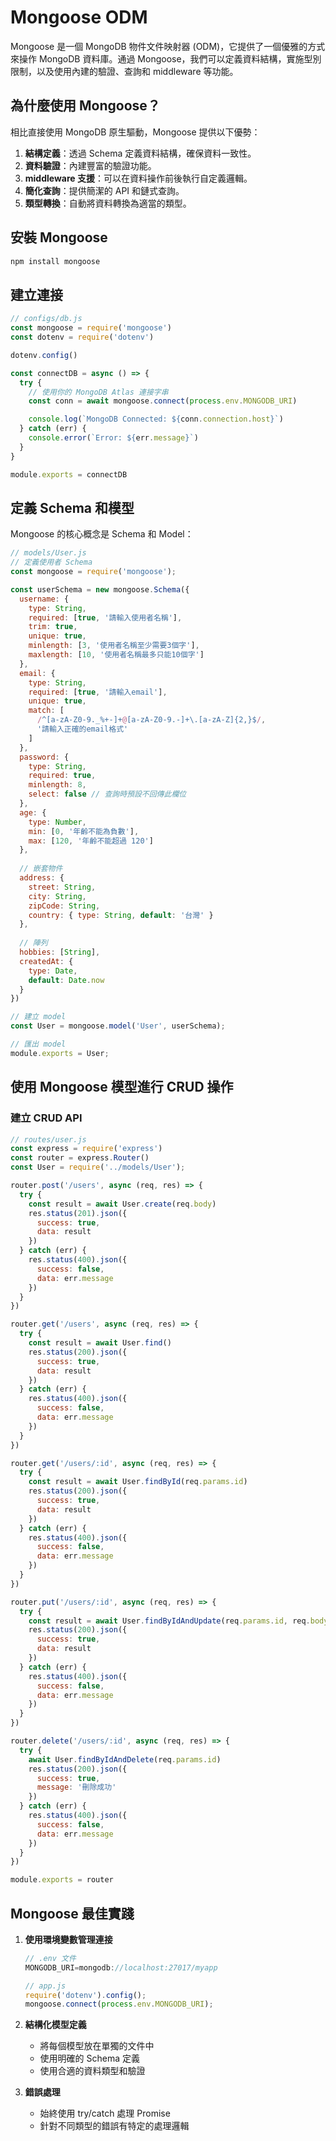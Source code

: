 # Mongoose ODM

Mongoose 是一個 MongoDB 物件文件映射器 (ODM)，它提供了一個優雅的方式來操作 MongoDB 資料庫。通過 Mongoose，我們可以定義資料結構，實施型別限制，以及使用內建的驗證、查詢和 middleware 等功能。

## 為什麼使用 Mongoose？

相比直接使用 MongoDB 原生驅動，Mongoose 提供以下優勢：

1. **結構定義**：透過 Schema 定義資料結構，確保資料一致性。
2. **資料驗證**：內建豐富的驗證功能。
3. **middleware 支援**：可以在資料操作前後執行自定義邏輯。
4. **簡化查詢**：提供簡潔的 API 和鏈式查詢。
5. **類型轉換**：自動將資料轉換為適當的類型。

## 安裝 Mongoose

```bash
npm install mongoose
```

## 建立連接

```javascript
// configs/db.js
const mongoose = require('mongoose')
const dotenv = require('dotenv')

dotenv.config()

const connectDB = async () => {
  try {
    // 使用你的 MongoDB Atlas 連接字串
    const conn = await mongoose.connect(process.env.MONGODB_URI)

    console.log(`MongoDB Connected: ${conn.connection.host}`)
  } catch (err) {
    console.error(`Error: ${err.message}`)
  }
}

module.exports = connectDB
```

## 定義 Schema 和模型

Mongoose 的核心概念是 Schema 和 Model：

```javascript
// models/User.js
// 定義使用者 Schema
const mongoose = require('mongoose');

const userSchema = new mongoose.Schema({
  username: {
    type: String,
    required: [true, '請輸入使用者名稱'],
    trim: true,
    unique: true,
    minlength: [3, '使用者名稱至少需要3個字'],
    maxlength: [10, '使用者名稱最多只能10個字']
  },
  email: {
    type: String,
    required: [true, '請輸入email'],
    unique: true,
    match: [
      /^[a-zA-Z0-9._%+-]+@[a-zA-Z0-9.-]+\.[a-zA-Z]{2,}$/,
      '請輸入正確的email格式'
    ]
  },
  password: {
    type: String,
    required: true,
    minlength: 8,
    select: false // 查詢時預設不回傳此欄位
  },
  age: {
    type: Number,
    min: [0, '年齡不能為負數'],
    max: [120, '年齡不能超過 120']
  },
  
  // 嵌套物件
  address: {
    street: String,
    city: String,
    zipCode: String,
    country: { type: String, default: '台灣' }
  },
  
  // 陣列
  hobbies: [String],
  createdAt: {
    type: Date,
    default: Date.now
  }
})

// 建立 model
const User = mongoose.model('User', userSchema);

// 匯出 model
module.exports = User;
```

## 使用 Mongoose 模型進行 CRUD 操作

### 建立 CRUD API

```javascript
// routes/user.js
const express = require('express')
const router = express.Router()
const User = require('../models/User');

router.post('/users', async (req, res) => {
  try {
    const result = await User.create(req.body)
    res.status(201).json({
      success: true,
      data: result
    })
  } catch (err) {
    res.status(400).json({
      success: false,
      data: err.message
    })
  }
})

router.get('/users', async (req, res) => {
  try {
    const result = await User.find()
    res.status(200).json({
      success: true,
      data: result
    })
  } catch (err) {
    res.status(400).json({
      success: false,
      data: err.message
    })
  }
})

router.get('/users/:id', async (req, res) => {
  try {
    const result = await User.findById(req.params.id)
    res.status(200).json({
      success: true,
      data: result
    })
  } catch (err) {
    res.status(400).json({
      success: false, 
      data: err.message
    })
  }
})

router.put('/users/:id', async (req, res) => {
  try {
    const result = await User.findByIdAndUpdate(req.params.id, req.body, { new: true })
    res.status(200).json({
      success: true,
      data: result
    })
  } catch (err) {
    res.status(400).json({
      success: false,
      data: err.message
    })
  }
})

router.delete('/users/:id', async (req, res) => {
  try {
    await User.findByIdAndDelete(req.params.id)
    res.status(200).json({
      success: true,
      message: '刪除成功'
    })
  } catch (err) {
    res.status(400).json({
      success: false,
      data: err.message
    })
  }
})

module.exports = router
```

## Mongoose 最佳實踐

1. **使用環境變數管理連接**
   ```javascript
   // .env 文件
   MONGODB_URI=mongodb://localhost:27017/myapp
   
   // app.js
   require('dotenv').config();
   mongoose.connect(process.env.MONGODB_URI);
   ```

2. **結構化模型定義**
   - 將每個模型放在單獨的文件中
   - 使用明確的 Schema 定義
   - 使用合適的資料類型和驗證

3. **錯誤處理**
   - 始終使用 try/catch 處理 Promise
   - 針對不同類型的錯誤有特定的處理邏輯
